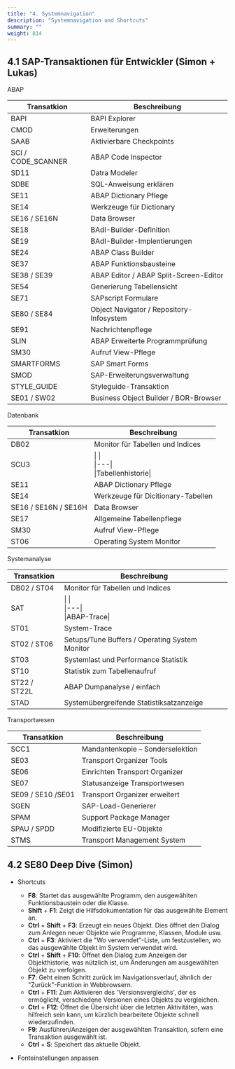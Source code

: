 ```yaml
---
title: "4. Systemnavigation"
description: "Systemnavigation und Shortcuts"
summary: ""
weight: 814
---
```


## 4.1 SAP-Transaktionen für Entwickler (Simon + Lukas)

ABAP

| Transatkion | Beschreibung |
|---|---|
|BAPI|BAPI Explorer|
|CMOD|Erweiterungen|
|SAAB|Aktivierbare Checkpoints|
|SCI / CODE_SCANNER|ABAP Code Inspector|
|SD11|Datra Modeler|
|SDBE|SQL-Anweisung erklären|
|SE11|ABAP Dictionary Pflege|
|SE14|Werkzeuge für Dictionary|
|SE16 / SE16N|Data Browser|
|SE18|BAdI-Builder-Definition|
|SE19|BAdI-Builder-Implentierungen|
|SE24|ABAP Class Builder|
|SE37|ABAP Funktionsbausteine|
|SE38 / SE39|ABAP Editor / ABAP Split-Screen-Editor|
|SE54|Generierung Tabellensicht|
|SE71|SAPscript Formulare|
|SE80 / SE84|Object Navigator / Repository-Infosystem|
|SE91|Nachrichtenpflege|
|SLIN|ABAP Erweiterte Programmprüfung|
|SM30|Aufruf View-Pflege|
|SMARTFORMS|SAP Smart Forms|
|SMOD|SAP-Erweiterungsverwaltung|
|STYLE_GUIDE|Styleguide-Transaktion|
|SE01 / SW02|Business Object Builder / BOR-Browser|

Datenbank

| Transatkion | Beschreibung |
|---|---|
|DB02|Monitor für Tabellen und Indices|
|SCU3|\|   \|<br>\|---\|<br>\|Tabellenhistorie\||
|SE11|ABAP Dictionary Pflege|
|SE14|Werkzeuge für Dicitionary-Tabellen|
|SE16 / SE16N / SE16H|Data Browser|
|SE17|Allgemeine Tabellenpflege|
|SM30|Aufruf View-Pflege|
|ST06|Operating System Monitor|

Systemanalyse

| Transatkion | Beschreibung |
|---|---|
|DB02 / ST04|Monitor für Tabellen und Indices|
|SAT|\|   \|<br>\|---\|<br>\|ABAP-Trace\||
|ST01|System-Trace|
|ST02 / ST06|Setups/Tune Buffers / Operating System Monitor|
|ST03|Systemlast und Performance Statistik|
|ST10|Statistik zum Tabellenaufruf|
|ST22 / ST22L|ABAP Dumpanalyse / einfach|
|STAD|Systemübergreifende Statistiksatzanzeige|

Transportwesen

| Transatkion | Beschreibung |
|---|---|
|SCC1|Mandantenkopie – Sonderselektion|
|SE03|Transport Organizer Tools|
|SE06|Einrichten Transport Organizer|
|SE07|Statusanzeige Transportwesen|
|SE09 / SE10 /SE01|Transport Organizer erweitert|
|SGEN|SAP-Load-Generierer|
|SPAM|Support Package Manager|
|SPAU / SPDD|Modifizierte EU-Objekte|
|STMS|Transport Management System|

## 4.2 SE80 Deep Dive (Simon)

- Shortcuts  
  -  **F8**: Startet das ausgewählte Programm, den ausgewählten Funktionsbaustein oder die Klasse.  
  -  **Shift** + **F1**: Zeigt die Hilfsdokumentation für das ausgewählte Element an.  
  -  **Ctrl** + **Shift** + **F3**: Erzeugt ein neues Objekt. Dies öffnet den Dialog zum Anlegen neuer Objekte wie Programme, Klassen, Module usw.  
  -  **Ctrl** + **F3**: Aktiviert die "Wo verwendet"-Liste, um festzustellen, wo das ausgewählte Objekt im System verwendet wird.  
  -  **Ctrl** + **Shift** + **F10**: Öffnet den Dialog zum Anzeigen der Objekthistorie, was nützlich ist, um Änderungen am ausgewählten Objekt zu verfolgen.  
  -  **F7**: Geht einen Schritt zurück im Navigationsverlauf, ähnlich der "Zurück"-Funktion in Webbrowsern.  
  -  **Ctrl** + **F11**: Zum Aktivieren des 'Versionsvergleichs', der es ermöglicht, verschiedene Versionen eines Objekts zu vergleichen.  
  -  **Ctrl** + **F12**: Öffnet die Übersicht über die letzten Aktivitäten, was hilfreich sein kann, um kürzlich bearbeitete Objekte schnell wiederzufinden.  
  -  **F9**: Ausführen/Anzeigen der ausgewählten Transaktion, sofern eine Transaktion ausgewählt ist.  
  -  **Ctrl** + **S**: Speichert das aktuelle Objekt.  
  
- Fonteinstellungen anpassen
<!-- 
o   ![](file:///C:/Users/SIMONF~1/AppData/Local/Temp/msohtmlclip1/01/clip_image059.png)

o   ![](file:///C:/Users/SIMONF~1/AppData/Local/Temp/msohtmlclip1/01/clip_image061.png)

-        Muster

-        ![](file:///C:/Users/SIMONF~1/AppData/Local/Temp/msohtmlclip1/01/clip_image063.png)

-        ![](file:///C:/Users/SIMONF~1/AppData/Local/Temp/msohtmlclip1/01/clip_image065.png)

-        Autoformatierung

-        ![](file:///C:/Users/SIMONF~1/AppData/Local/Temp/msohtmlclip1/01/clip_image067.png) -->
